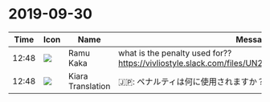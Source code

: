 # 2019-09-30

|Time|Icon|Name|Message|
|---|---|---|---|
|12:48|![](https://secure.gravatar.com/avatar/90f99da1475ee2fd1121cb3b60c3743f.jpg?s=72&d=https%3A%2F%2Fa.slack-edge.com%2Fdf10d%2Fimg%2Favatars%2Fava_0003-72.png)|Ramu Kaka|what is the penalty used for??<br>https://vivliostyle.slack.com/files/UN2U75XEU/FNPG0STJM/image.png|
|12:48|![](https://avatars.slack-edge.com/2019-08-21/732685848020_f3f20736795184660348_72.png)|Kiara Translation|🇯🇵: ペナルティは何に使用されますか？|
